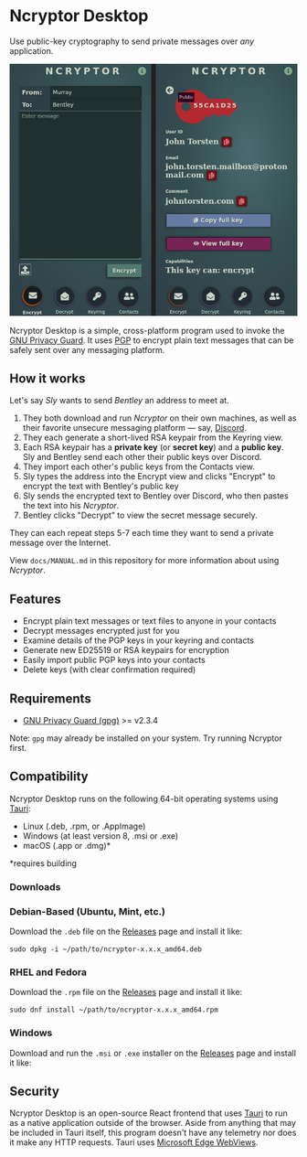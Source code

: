 # Ncryptor Desktop

Use public-key cryptography to send private messages over *any* application.

![Ncryptor screenshot](public/media/splash.png "Screenshot of Ncryptor")

Ncryptor Desktop is a simple, cross-platform program used to invoke the [GNU Privacy Guard](https://gnupg.org/). It uses [PGP](https://en.wikipedia.org/wiki/Pretty_Good_Privacy) to encrypt plain text messages that can be safely sent over any messaging platform.

## How it works

Let's say *Sly* wants to send *Bentley* an address to meet at.

1. They both download and run *Ncryptor* on their own machines, as well as their favorite unsecure messaging platform — say, [Discord](https://discordapp.com/).
2. They each generate a short-lived RSA keypair from the Keyring view.
3. Each RSA keypair has a **private key** (or **secret key**) and a **public key**. Sly and Bentley send each other their public keys over Discord.
4. They import each other's public keys from the Contacts view.
5. Sly types the address into the Encrypt view and clicks "Encrypt" to encrypt the text with Bentley's public key
6. Sly sends the encrypted text to Bentley over Discord, who then pastes the text into his *Ncryptor*.
7. Bentley clicks "Decrypt" to view the secret message securely.

They can each repeat steps 5-7 each time they want to send a private message over the Internet.

View `docs/MANUAL.md` in this repository for more information about using *Ncryptor*.

## Features

- Encrypt plain text messages or text files to anyone in your contacts
- Decrypt messages encrypted just for you
- Examine details of the PGP keys in your keyring and contacts
- Generate new ED25519 or RSA keypairs for encryption
- Easily import public PGP keys into your contacts
- Delete keys (with clear confirmation required)

## Requirements

- [GNU Privacy Guard (gpg)](https://www.gnupg.org/index.html) >= v2.3.4

Note: `gpg` may already be installed on your system. Try running Ncryptor first.

## Compatibility

Ncryptor Desktop runs on the following 64-bit operating systems using [Tauri](https://tauri.app/):

- Linux (.deb, .rpm, or .AppImage)
- Windows (at least version 8, .msi or .exe)
- macOS (.app or .dmg)*

*requires building

### Downloads

### Debian-Based (Ubuntu, Mint, etc.)
Download the `.deb` file on the [Releases](https://github.com/jtdemey/ncryptor-desktop/releases) page and install it like:
```
sudo dpkg -i ~/path/to/ncryptor-x.x.x_amd64.deb
```

### RHEL and Fedora
Download the `.rpm` file on the [Releases](https://github.com/jtdemey/ncryptor-desktop/releases) page and install it like:
```
sudo dnf install ~/path/to/ncryptor-x.x.x_amd64.rpm
```

### Windows
Download and run the `.msi` or `.exe` installer on the [Releases](https://github.com/jtdemey/ncryptor-desktop/releases) page and install it like:

## Security

Ncryptor Desktop is an open-source React frontend that uses [Tauri](https://tauri.app/) to run as a native application outside of the browser. Aside from anything that may be included in Tauri itself, this program doesn't have any telemetry nor does it make any HTTP requests. Tauri uses [Microsoft Edge WebViews](https://developer.microsoft.com/en-us/microsoft-edge/webview2/#download-section).
